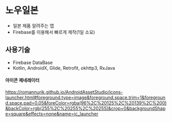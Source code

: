 # 노우일본
 - 일본 제품 알려주는 앱
 - Firebase를 이용해서 빠르게 제작(1일 소요)
 
## 사용기술
 - Firebase DataBase
 - Kotlin, AndroidX, Glide, Retrofit, okhttp3, RxJava
 
#### 아이콘 제네레이터
 https://romannurik.github.io/AndroidAssetStudio/icons-launcher.html#foreground.type=image&foreground.space.trim=1&foreground.space.pad=0.05&foreColor=rgba(96%2C%20125%2C%20139%2C%200)&backColor=rgb(255%2C%20255%2C%20255)&crop=0&backgroundShape=square&effects=none&name=ic_launcher
